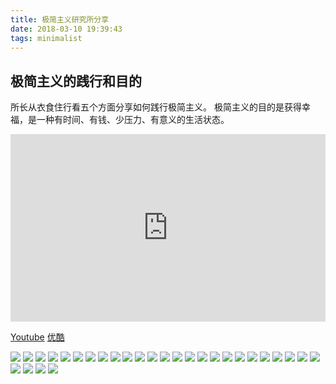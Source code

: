 ```yaml
---
title: 极简主义研究所分享
date: 2018-03-10 19:39:43
tags: minimalist
---
```

## 极简主义的践行和目的

所长从衣食住行看五个方面分享如何践行极简主义。
极简主义的目的是获得幸福，是一种有时间、有钱、少压力、有意义的生活状态。

<iframe width="100%" height="300" scrolling="no" frameborder="no" allow="autoplay" src="https://w.soundcloud.com/player/?url=https%3A//api.soundcloud.com/tracks/411807129&color=%23ff5500&auto_play=false&hide_related=false&show_comments=true&show_user=true&show_reposts=false&show_teaser=true&visual=true"></iframe>

[Youtube](https://www.youtube.com/embed/g_7fMH-nwug)  [优酷](https://player.youku.com/embed/XMzQ1Mzk5NDIwOA==)

![](https://ws1.sinaimg.cn/mw690/4cfe3a92ly1fp83icebn2j20qo0f0wew.jpg)
![](https://ws1.sinaimg.cn/mw690/4cfe3a92ly1fp83icdewyj20qo0f0aac.jpg)
![](https://ws1.sinaimg.cn/mw690/4cfe3a92ly1fp83ice7x7j20ic096q41.jpg)
![](https://ws1.sinaimg.cn/mw690/4cfe3a92ly1fp83icdynqj20qo0f00t6.jpg)
![](https://ws1.sinaimg.cn/mw690/4cfe3a92ly1fp83icdygbj20qo0f0jrj.jpg)
![](https://ws1.sinaimg.cn/mw690/4cfe3a92ly1fp83icdsr0j20qo0f0t8z.jpg)
![](https://ws1.sinaimg.cn/mw690/4cfe3a92ly1fp83icibaoj20qo0f03yp.jpg)
![](https://ws1.sinaimg.cn/mw690/4cfe3a92ly1fp83ickn2sj20qo0f0jrl.jpg)
![](https://ws1.sinaimg.cn/mw690/4cfe3a92ly1fp83icl0t7j20qo0f0t8w.jpg)
![](https://ws1.sinaimg.cn/mw690/4cfe3a92ly1fp83icml3ej20zk0k075f.jpg)
![](https://ws1.sinaimg.cn/mw690/4cfe3a92ly1fp83icmgbdj20qo0f0jrj.jpg)
![](https://ws1.sinaimg.cn/mw690/4cfe3a92ly1fp83icosn9j20lo0ekmyi.jpg)
![](https://ws1.sinaimg.cn/mw690/4cfe3a92ly1fp83idiq7bj20qo0zkq8f.jpg)
![](https://ws1.sinaimg.cn/mw690/4cfe3a92ly1fp83idmo6aj20qk0zkag2.jpg)
![](https://ws1.sinaimg.cn/mw690/4cfe3a92ly1fp83idjx6pj20qo0zk0y8.jpg)
![](https://ws1.sinaimg.cn/mw690/4cfe3a92ly1fp83ico5iuj20qo0f00sw.jpg)
![](https://ws1.sinaimg.cn/mw690/4cfe3a92ly1fp83icroj7j20i50c3abd.jpg)
![](https://ws1.sinaimg.cn/mw690/4cfe3a92ly1fp83id61e0j20pk0ebmz3.jpg)
![](https://ws1.sinaimg.cn/mw690/4cfe3a92ly1fp83icqs7hj20hs0a0t9a.jpg)
![](https://ws1.sinaimg.cn/mw690/4cfe3a92ly1fp83icuwruj20ea0apwew.jpg)
![](https://ws1.sinaimg.cn/mw690/4cfe3a92ly1fp83icvq7hj20ex0aut98.jpg)
![](https://ws1.sinaimg.cn/mw690/4cfe3a92ly1fp83icwm9oj20qo0f0mxb.jpg)
![](https://ws1.sinaimg.cn/mw690/4cfe3a92ly1fp83iczldlj20jd0b1ta5.jpg)
![](https://ws1.sinaimg.cn/mw690/4cfe3a92ly1fp83idb4faj20zk0np41e.jpg)
![](https://ws1.sinaimg.cn/mw690/4cfe3a92ly1fp83icwnmzj20qo0f0t8v.jpg)
![](https://ws1.sinaimg.cn/mw690/4cfe3a92ly1fp83iczn61j20nc0fijsf.jpg)
![](https://ws1.sinaimg.cn/mw690/4cfe3a92ly1fp83id18buj20o20gwq3n.jpg)
![](https://ws1.sinaimg.cn/mw690/4cfe3a92ly1fp83id2rioj20qo0f0aaj.jpg)
![](https://ws1.sinaimg.cn/mw690/4cfe3a92ly1fp83id3cc0j20qo0f074x.jpg)

 